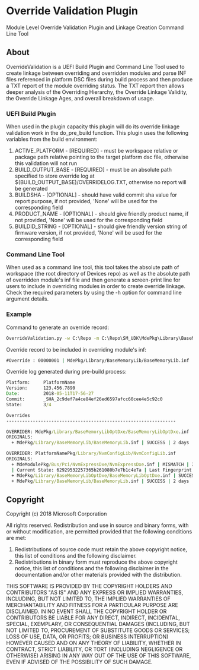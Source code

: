 # Override Validation Plugin

Module Level Override Validation Plugin and Linkage Creation Command Line Tool

## About

OverrideValidation is a UEFI Build Plugin and Command Line Tool used to create linkage between overriding and overridden modules and parse INF files referenced in platform DSC files during build process and then produce a TXT report of the module overriding status.  The TXT report then allows deeper analysis of the Overriding Hierarchy, the Override Linkage Validity, the Override Linkage Ages, and overall breakdown of usage.


### UEFI Build Plugin

When used in the plugin capacity this plugin will do its override linkage validation work in the do_pre_build function.  This plugin uses the following variables from the build environment:

 1. ACTIVE_PLATFORM - [REQUIRED] - must be workspace relative or package path relative pointing to the target platform dsc file, otherwise this validation will not run
 1. BUILD_OUTPUT_BASE - [REQUIRED] - must be an absolute path specified to store override log at $(BUILD_OUTPUT_BASE)/OVERRIDELOG.TXT, otherwise no report will be generated
 1. BUILDSHA - [OPTIONAL] - should have valid commit sha value for report purpose, if not provided, 'None' will be used for the corresponding field
 1. PRODUCT_NAME - [OPTIONAL] - should give friendly product name, if not provided, 'None' will be used for the corresponding field
 1. BUILDID_STRING - [OPTIONAL] - should give friendly version string of firmware version, if not provided, 'None' will be used for the corresponding field


### Command Line Tool

When used as a command line tool, this tool takes the absolute path of workspace (the root directory of Devices repo) as well as the absolute path of overridden module's inf file and then generate a screen-print line for users to include in overriding modules in order to create override linkage. Check the required parameters by using the -h option for command line argument details. 

### Example
Command to generate an override record:

``` cmd
OverrideValidation.py -w C:\Repo -m C:\Repo\SM_UDK\MdePkg\Library\BaseMemoryLib\BaseMemoryLib.inf
```

Override record to be included in overriding module's inf:

``` cmd
#Override : 00000001 | MdePkg/Library/BaseMemoryLib/BaseMemoryLib.inf | cc255d9de141fccbdfca9ad02e0daa47 | 2018-05-09T17-54-17
```

Override log generated during pre-build process:

``` cmd
Platform:     PlatformName
Version:      123.456.7890
Date:         2018-05-11T17-56-27
Commit:       _SHA_2c9def7a4ce84ef26ed6597afcc60cee4e5c92c0
State:        3/4

Overrides
----------------------------------------------------------------

OVERRIDER: MdePkg/Library/BaseMemoryLibOptDxe/BaseMemoryLibOptDxe.inf
ORIGINALS:
  + MdePkg/Library/BaseMemoryLib/BaseMemoryLib.inf | SUCCESS | 2 days

OVERRIDER: PlatformNamePkg/Library/NvmConfigLib/NvmConfigLib.inf
ORIGINALS:
  + MdeModulePkg/Bus/Pci/NvmExpressDxe/NvmExpressDxe.inf | MISMATCH | 35 days
  | Current State: 62929532257365b261080b7e7b1c4e7a | Last Fingerprint: dc9f5e3af1efbac6cf5485b672291903
  + MdePkg/Library/BaseMemoryLibOptDxe/BaseMemoryLibOptDxe.inf | SUCCESS | 0 days
  + MdePkg/Library/BaseMemoryLib/BaseMemoryLib.inf | SUCCESS | 2 days

```

## Copyright

Copyright (c) 2018 Microsoft Corporation

All rights reserved. Redistribution and use in source and binary forms, with or without modification, are permitted provided that the following conditions are met:

1. Redistributions of source code must retain the above copyright notice, this list of conditions and the following disclaimer.
2. Redistributions in binary form must reproduce the above copyright notice, this list of conditions and the following disclaimer in the documentation and/or other materials provided with the distribution.

THIS SOFTWARE IS PROVIDED BY THE COPYRIGHT HOLDERS AND CONTRIBUTORS "AS IS" AND ANY EXPRESS OR IMPLIED WARRANTIES, INCLUDING, BUT NOT LIMITED TO, THE IMPLIED WARRANTIES OF MERCHANTABILITY AND FITNESS FOR A PARTICULAR PURPOSE ARE DISCLAIMED. IN NO EVENT SHALL THE COPYRIGHT HOLDER OR CONTRIBUTORS BE LIABLE FOR ANY DIRECT, INDIRECT, INCIDENTAL, SPECIAL, EXEMPLARY, OR CONSEQUENTIAL DAMAGES (INCLUDING, BUT NOT LIMITED TO, PROCUREMENT OF SUBSTITUTE GOODS OR SERVICES; LOSS OF USE, DATA, OR PROFITS; OR BUSINESS INTERRUPTION) HOWEVER CAUSED AND ON ANY THEORY OF LIABILITY, WHETHER IN CONTRACT, STRICT LIABILITY, OR TORT (INCLUDING NEGLIGENCE OR OTHERWISE) ARISING IN ANY WAY OUT OF THE USE OF THIS SOFTWARE, EVEN IF ADVISED OF THE POSSIBILITY OF SUCH DAMAGE.